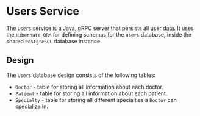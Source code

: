 # Users Service
The `Users` service is a Java, gRPC server that persists all user data. It uses the `Hibernate ORM` for defining schemas
for the `users` database, inside the shared `PostgreSQL` database instance.

## Design
The `Users` database design consists of the following tables:
  - `Doctor` - table for storing all information about each doctor.
  - `Patient` - table for storing all information about each patient.
  - `Specialty` - table for storing all different specialties a `Doctor` can specialize in.
